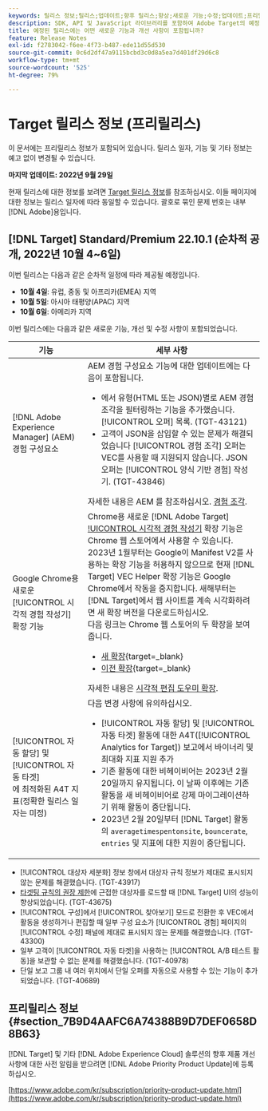 ```yaml
---
keywords: 릴리스 정보;릴리스;업데이트;향후 릴리스;향상;새로운 기능;수정;업데이트;프리릴리스
description: SDK, API 및 JavaScript 라이브러리를 포함하여 Adobe Target의 예정된 릴리스에 포함된 새로운 기능, 개선 사항 및 수정 내용에 대해 알아봅니다.
title: 예정된 릴리스에는 어떤 새로운 기능과 개선 사항이 포함됩니까?
feature: Release Notes
exl-id: f2783042-f6ee-4f73-b487-ede11d55d530
source-git-commit: 0c6d2df47a9115bcbd3c0d8a5ea7d401df29d6c8
workflow-type: tm+mt
source-wordcount: '525'
ht-degree: 79%

---
```


# Target 릴리스 정보 (프리릴리스)

이 문서에는 프리릴리스 정보가 포함되어 있습니다. 릴리스 일자, 기능 및 기타 정보는 예고 없이 변경될 수 있습니다.

**마지막 업데이트: 2022년 9월 29일**

현재 릴리스에 대한 정보를 보려면 [Target 릴리스 정보](release-notes.md)를 참조하십시오. 이들 페이지에 대한 정보는 릴리스 일자에 따라 동일할 수 있습니다. 괄호로 묶인 문제 번호는 내부 [!DNL Adobe]용입니다.

## [!DNL Target] Standard/Premium 22.10.1 (순차적 공개, 2022년 10월 4~6일)

이번 릴리스는 다음과 같은 순차적 일정에 따라 제공될 예정입니다.

* **10월 4일**: 유럽, 중동 및 아프리카(EMEA) 지역
* **10월 5일**: 아시아 태평양(APAC) 지역
* **10월 6일**: 아메리카 지역

이번 릴리스에는 다음과 같은 새로운 기능, 개선 및 수정 사항이 포함되었습니다.

| 기능 | 세부 사항 |
| --- | --- |
| [!DNL Adobe Experience Manager] (AEM) 경험 구성요소 | AEM 경험 구성요소 기능에 대한 업데이트에는 다음이 포함됩니다.<ul><li>에서 유형(HTML 또는 JSON)별로 AEM 경험 조각을 필터링하는 기능을 추가했습니다. [!UICONTROL 오퍼] 목록. (TGT-43121)</li><li>고객이 JSON을 삽입할 수 있는 문제가 해결되었습니다 [!UICONTROL 경험 조각] 오퍼는 VEC를 사용할 때 지원되지 않습니다. JSON 오퍼는 [!UICONTROL 양식 기반 경험] 작성기. (TGT-43846)</li></ul>자세한 내용은 AEM 를 참조하십시오. [경험 조각](/help/main/c-experiences/c-manage-content/aem-experience-fragments.md). |
| Google Chrome용 새로운 [!UICONTROL 시각적 경험 작성기] 확장 기능 | Chrome용 새로운 [!DNL Adobe Target] [!UICONTROL 시각적 경험 작성기](VEC) 확장 기능은 Chrome 웹 스토어에서 사용할 수 있습니다.<br>2023년 1월부터는 Google이 Manifest V2를 사용하는 확장 기능을 허용하지 않으므로 현재 [!DNL Target] VEC Helper 확장 기능은 Google Chrome에서 작동을 중지합니다. 새해부터는 [!DNL Target]에서 웹 사이트를 계속 시각화하려면 새 확장 버전을 다운로드하십시오.<br>다음 링크는 Chrome 웹 스토어의 두 확장을 보여줍니다.<ul><li>[새 확장](https://chrome.google.com/webstore/detail/adobe-experience-cloud-vi/kgmjjkfjacffaebgpkpcllakjifppnca){target=_blank}</li><li>[이전 확장](https://chrome.google.com/webstore/detail/adobe-target-vec-helper/ggjpideecfnbipkacplkhhaflkdjagak){target=_blank}</li></ul>자세한 내용은 [시각적 편집 도우미 확장](/help/main/c-experiences/c-visual-experience-composer/r-troubleshoot-composer/visual-editing-helper-extension.md). |
| [!UICONTROL 자동 할당] 및 [!UICONTROL 자동 타겟]<br>에 최적화된 A4T 지표(정확한 릴리스 일자는 미정) | 다음 변경 사항에 유의하십시오.<ul><li>[!UICONTROL 자동 할당] 및 [!UICONTROL 자동 타겟] 활동에 대한 A4T([!UICONTROL Analytics for Target]) 보고에서 바이너리 및 최대화 지표 지원 추가</li><li>기존 활동에 대한 비헤이비어는 2023년 2월 20일까지 유지됩니다. 이 날짜 이후에는 기존 활동을 새 비헤이비어로 강제 마이그레이션하기 위해 활동이 중단됩니다.</li><li>2023년 2월 20일부터 [!DNL Target] 활동의 `averagetimespentonsite`, `bouncerate`, `entries` 및 지표에 대한 지원이 중단됩니다.</li></ul> |

* [!UICONTROL 대상자 세분화] 정보 창에서 대상자 규칙 정보가 제대로 표시되지 않는 문제를 해결했습니다. (TGT-43917)
* [타겟팅 규칙의 권장 제한](/help/main/r-troubleshooting-target/target-limits.md#targeting-rules)에 근접한 대상자를 로드할 때 [!DNL Target] UI의 성능이 향상되었습니다. (TGT-43675)
* [!UICONTROL 구성]에서 [!UICONTROL 찾아보기] 모드로 전환한 후 VEC에서 활동을 생성하거나 편집할 때 일부 구성 요소가 [!UICONTROL 경험] 페이지의 [!UICONTROL 수정] 패널에 제대로 표시되지 않는 문제를 해결했습니다. (TGT-43300)
* 일부 고객이 [!UICONTROL 자동 타겟]을 사용하는 [!UICONTROL A/B 테스트 활동]을 보관할 수 없는 문제를 해결했습니다. (TGT-40978)
* 단일 보고 그룹 내 여러 위치에서 단일 오퍼를 자동으로 사용할 수 있는 기능이 추가되었습니다. (TGT-40689)

## 프리릴리스 정보 {#section_7B9D4AAFC6A74388B9D7DEF0658D8B63}

[!DNL Target] 및 기타 [!DNL Adobe Experience Cloud] 솔루션의 향후 제품 개선 사항에 대한 사전 알림을 받으려면 [!DNL Adobe Priority Product Update]에 등록하십시오.

[https://www.adobe.com/kr/subscription/priority-product-update.html](https://www.adobe.com/kr/subscription/priority-product-update.html)
